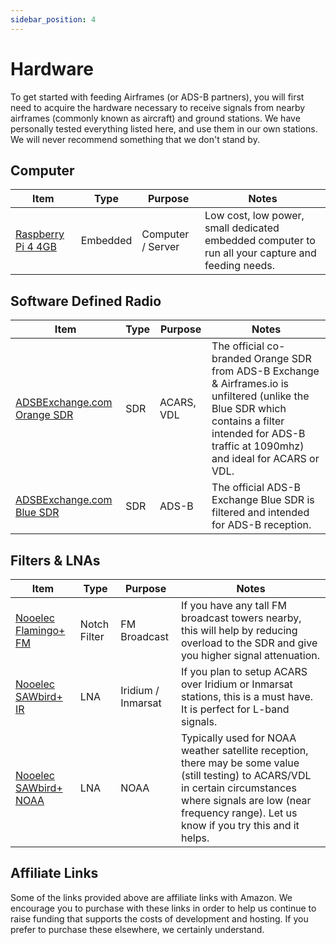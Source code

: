 ```yaml
---
sidebar_position: 4
---
```


# Hardware

To get started with feeding Airframes (or ADS-B partners), you will first need to acquire the hardware necessary to receive signals from nearby
airframes (commonly known as aircraft) and ground stations. We have personally tested everything listed here, and use them in our own stations. We will never recommend something that we don't stand by.

## Computer

| Item | Type | Purpose | Notes |
| ---- | ---- | ------- | ----- |
| [Raspberry Pi 4 4GB](https://www.raspberrypi.com/products/raspberry-pi-4-model-b/) | Embedded | Computer / Server | Low cost, low power, small dedicated embedded computer to run all your capture and feeding needs. |

## Software Defined Radio

| Item | Type | Purpose | Notes |
| ---- | ---- | ------- | ----- |
| [ADSBExchange.com Orange SDR](https://www.amazon.com/ADSBexchange-com-Orange-R860-RTL2832U-TCXO/dp/B09NJWMY56?&_encoding=UTF8&tag=airframes05-20&linkCode=ur2&linkId=b8c22b69822d02b6f223318844d22d08&camp=1789&creative=9325) | SDR | ACARS, VDL | The official co-branded Orange SDR from ADS-B Exchange &amp; Airframes.io is unfiltered (unlike the Blue SDR which contains a filter intended for ADS-B traffic at 1090mhz) and ideal for ACARS or VDL. |
| [ADSBExchange.com Blue SDR](https://www.amazon.com/ADSBexchange-com-RTL2832U-Antenna-Software-Industrial/dp/B09F2ND4R6/r?&_encoding=UTF8&tag=airframes05-20&linkCode=ur2&linkId=3f770a9f2aa2cb592f7cd490064b55f7&camp=1789&creative=9325) | SDR | ADS-B | The official ADS-B Exchange Blue SDR is filtered and intended for ADS-B reception. |

## Filters & LNAs

| Item | Type | Purpose | Notes |
| ---- | ---- | ------- | ----- |
| [Nooelec Flamingo+ FM](https://www.amazon.com/Flamingo-FM-Applications-Problematic-SMA-Connected/dp/B07XKY8YKB?&_encoding=UTF8&tag=airframes05-20&linkCode=ur2&linkId=b8c22b69822d02b6f223318844d22d08&camp=1789&creative=9325) | Notch Filter | FM Broadcast | If you have any tall FM broadcast towers nearby, this will help by reducing overload to the SDR and give you higher signal attenuation. |
| [Nooelec SAWbird+ IR](https://www.amazon.com/Nooelec-SAWbird-IR-Ultra-Low-Applications/dp/B07K1LW983?&_encoding=UTF8&tag=airframes05-20&linkCode=ur2&linkId=b8c22b69822d02b6f223318844d22d08&camp=1789&creative=9325) | LNA | Iridium / Inmarsat | If you plan to setup ACARS over Iridium or Inmarsat stations, this is a must have. It is perfect for L-band signals. |
| [Nooelec SAWbird+ NOAA](https://www.amazon.com/Nooelec-SAWbird-NOAA-Ultra-Low-Applications/dp/B07TWPR871?&_encoding=UTF8&tag=airframes05-20&linkCode=ur2&linkId=b8c22b69822d02b6f223318844d22d08&camp=1789&creative=9325) | LNA | NOAA | Typically used for NOAA weather satellite reception, there may be some value (still testing) to ACARS/VDL in certain circumstances where signals are low (near frequency range). Let us know if you try this and it helps. |


## Affiliate Links

Some of the links provided above are affiliate links with Amazon. We encourage you to purchase with these links in order to help us
continue to raise funding that supports the costs of development and hosting. If you prefer to purchase these elsewhere, we certainly understand.
